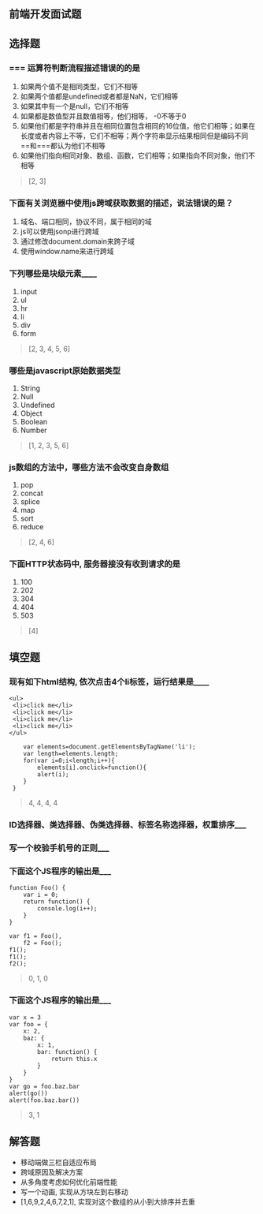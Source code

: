 ## 前端开发面试题

## 选择题

### === 运算符判断流程描述错误的的是
1. 如果两个值不是相同类型，它们不相等
2. 如果两个值都是undefined或者都是NaN，它们相等
3. 如果其中有一个是null，它们不相等
4. 如果都是数值型并且数值相等，他们相等， -0不等于0
5. 如果他们都是字符串并且在相同位置包含相同的16位值，他它们相等；如果在长度或者内容上不等，它们不相等；两个字符串显示结果相同但是编码不同==和===都认为他们不相等
6. 如果他们指向相同对象、数组、函数，它们相等；如果指向不同对象，他们不相等
> [2, 3]

### 下面有关浏览器中使用js跨域获取数据的描述，说法错误的是？
1. 域名、端口相同，协议不同，属于相同的域
2. js可以使用jsonp进行跨域
3. 通过修改document.domain来跨子域
4. 使用window.name来进行跨域

### 下列哪些是块级元素____
1. input
2. ul
3. hr
4. li
5. div
6. form
> [2, 3, 4, 5, 6]

### 哪些是javascript原始数据类型
1. String
2. Null
3. Undefined
4. Object
5. Boolean
6. Number
> [1, 2, 3, 5, 6]

### js数组的方法中，哪些方法不会改变自身数组
1. pop
2. concat
3. splice
4. map 
5. sort
6. reduce
> [2, 4, 6]

### 下面HTTP状态码中, 服务器接没有收到请求的是
1. 100
2. 202
3. 304
4. 404
5. 503
> [4]


## 填空题

### 现有如下html结构, 依次点击4个li标签，运行结果是____
```
<ul>
 <li>click me</li>
 <li>click me</li>
 <li>click me</li>
 <li>click me</li>
</ul>

    var elements=document.getElementsByTagName('li');
    var length=elements.length;
    for(var i=0;i<length;i++){
        elements[i].onclick=function(){
        alert(i);
    }
 }
```
> 4, 4, 4, 4

### ID选择器、类选择器、伪类选择器、标签名称选择器，权重排序___

### 写一个校验手机号的正则___

### 下面这个JS程序的输出是___
```
function Foo() {
    var i = 0;
    return function() {
        console.log(i++);
    }
}
 
var f1 = Foo(),
    f2 = Foo();
f1();
f1();
f2();
```
> 0, 1, 0

### 下面这个JS程序的输出是___
```   
var x = 3
var foo = {
    x: 2,
    baz: {
        x: 1,
        bar: function() {
            return this.x
        }
    }
}
var go = foo.baz.bar
alert(go())
alert(foo.baz.bar())
```
> 3, 1

## 解答题
* 移动端做三栏自适应布局
* 跨域原因及解决方案
* 从多角度考虑如何优化前端性能
* 写一个动画, 实现从方块左到右移动
* [1,6,9,2,4,6,7,2,1], 实现对这个数组的从小到大排序并去重







